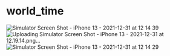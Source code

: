 # world_time
![Simulator Screen Shot - iPhone 13 - 2021-12-31 at 12 14 39](https://user-images.githubusercontent.com/96474905/147820699-0d4e098b-0e4d-4378-8404-6df23eb657fa.png)
![Uploading Simulator Screen Shot - iPhone 13 - 2021-12-31 at 12.19.14.png…]()
![Simulator Screen Shot - iPhone 13 - 2021-12-31 at 12 14 29](https://user-images.githubusercontent.com/96474905/147820798-a9ce25c8-c951-4a6f-8955-5e03446b3f96.png)
